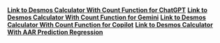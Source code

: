 [**Link to Desmos Calculator With Count Function for ChatGPT**](https://www.desmos.com/calculator/s6gpgxorhj)
[**Link to Desmos Calculator With Count Function for Gemini**](https://www.desmos.com/calculator/dn9hekbd6z)
[**Link to Desmos Calculator With Count Function for Copilot**](https://www.desmos.com/calculator/lgw7jlezqy)
[**Link to Desmos Calculator With AAR Prediction Regression**](https://www.desmos.com/calculator/witre3l0yo)
